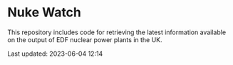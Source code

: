 # Nuke Watch

This repository includes code for retrieving the latest information available on the output of EDF nuclear power plants in the UK.

Last updated: 2023-06-04 12:14